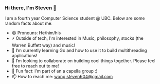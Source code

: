 ### Hi there, I'm Steven 🐧

I am a fourth year Computer Science student  @ UBC. Below are some random facts about me:

- 😄 Pronouns: He/him/his
- ⚡ Outside of tech, I'm interested in Music, philosophy, stocks (the Warren Buffett way) and music!
- 🌱 I’m currently learning Go and how to use it to build multithreading applications!
- 👯 I’m looking to collaborate on building cool things together. Please feel free to reach out to me!
- 🎵 Fun fact: I'm part of an a capella group :)
- 📫 How to reach me: wong.steven604@gmail.com 
